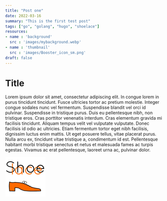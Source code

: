```yaml
---
title: "Post one"
date: 2022-03-16
summary: "This is the first test post"
tags: ["go", "golang", "hugo", "shoelace"]
resources:
- name : 'background'
  src : 'images/mybackground.webp'
- name : 'thumbnail'
  src : 'images/Booster_icon_sm.png'
draft: false
---
```


# Title

Lorem ipsum dolor sit amet, consectetur adipiscing elit. In congue lorem in purus tincidunt tincidunt. Fusce ultricies tortor ac pretium molestie. Integer congue sodales nunc vel fermentum. Suspendisse blandit vel orci id pulvinar. Suspendisse in tristique purus. Duis eu pellentesque nibh, non tristique eros. Cras porttitor venenatis interdum. Cras elementum gravida mi facilisis tincidunt. Aliquam tempus velit vel vulputate vulputate. Donec facilisis id odio ac ultricies. Etiam fermentum tortor eget nibh facilisis, dignissim luctus enim mattis. Ut eget posuere tellus, vitae placerat purus. Nulla arcu ex, tincidunt vitae tristique a, condimentum id est. Pellentesque habitant morbi tristique senectus et netus et malesuada fames ac turpis egestas. Vivamus ac erat pellentesque, laoreet urna ac, pulvinar dolor.

![Shoelace](images/Shoelace_logo_sm.png "Shoelace logo small")